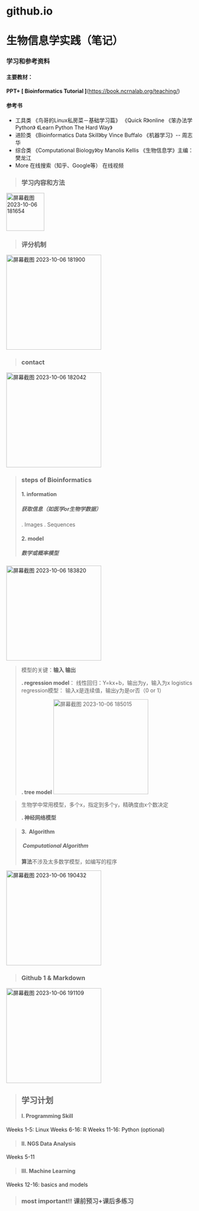 # github.io
# 生物信息学实践（笔记）

### 学习和参考资料
#### 主要教材：
  **PPT+ [ Bioinformatics Tutorial ]**(https://book.ncrnalab.org/teaching/)
 
#### 参考书
 - 工具类
   《鸟哥的Linux私房菜－基础学习篇》
   《Quick R》online
   《笨办法学 Python》
   《Learn Python The Hard Way》
 - 进阶类
    《Bioinformatics Data Skill》by Vince Buffalo
    《机器学习》-- 周志华
 - 综合类
    《Computational Biology》by Manolis Kellis
    《生物信息学》主编：樊龙江
 - More
  在线搜索（知乎、Google等）
  在线视频
  
 >### **学习内容和方法**
 <img width="100" alt="屏幕截图 2023-10-06 181654" src="https://github.com/kwsekds/kawushaer.github.io/assets/146935401/c7924f63-3feb-47ff-ba58-3b2eadc4ab13">

 
 
 >### **评分机制**
<img width="250" alt="屏幕截图 2023-10-06 181900" src="https://github.com/kwsekds/kawushaer.github.io/assets/146935401/76b2bda1-0036-40bd-9885-a984a1ca4b15">




 >### **contact**
 <img width="250" alt="屏幕截图 2023-10-06 182042" src="https://github.com/kwsekds/kawushaer.github.io/assets/146935401/c88e38e4-e29c-40cc-8ae8-ae8b1e4e0496">

 
 
 >### **steps of Bioinformatics**
 >#### **1. information**
 >#####  获取信息（如医学or生物学数据）
 >. Images
 >. Sequences
 >#### **2. model**
 >##### 数学或概率模型
 <img width="250" alt="屏幕截图 2023-10-06 183820" src="https://github.com/kwsekds/kawushaer.github.io/assets/146935401/51767e62-f2b1-4f24-8249-00255d213c55">

 
 >模型的关键：**输入 输出**
 >
 >**. regression model**：
 >    线性回归：Y=kx+b，输出为y，输入为x
 >    logistics regression模型： 输入x是连续值，输出y为是or否（0 or 1）
 >    
 >**. tree model**
 > <img width="250" alt="屏幕截图 2023-10-06 185015" src="https://github.com/kwsekds/kawushaer.github.io/assets/146935401/a643d5fa-451a-4325-b7f3-24a37c5428e5">

 
 >  生物学中常用模型，多个x，指定到多个y，精确度由x个数决定
 >  
 >  **. 神经网络模型**
 >  
 
 
 
 
 >#### **3.  Algorithm**
 >#####  Computational Algorithm
 >**算法**不涉及太多数学模型，如编写的程序

<img width="250" alt="屏幕截图 2023-10-06 190432" src="https://github.com/kwsekds/kawushaer.github.io/assets/146935401/d3b5956d-39ed-4205-aed7-5e69febf8a3d">




>### **Github 1 & Markdown**

<img width="250" alt="屏幕截图 2023-10-06 191109" src="https://github.com/kwsekds/kawushaer.github.io/assets/146935401/f3d02397-d2eb-42de-8f96-c080ea064f67">



>## **学习计划**
 >#### I. Programming Skill
Weeks 1-5: Linux
Weeks 6-16: R
Weeks 11-16: Python (optional)
>#### II. NGS Data Analysis 
Weeks 5-11
>#### III. Machine Learning
Weeks 12-16: basics and models

>### most important!! 课前预习+课后多练习

